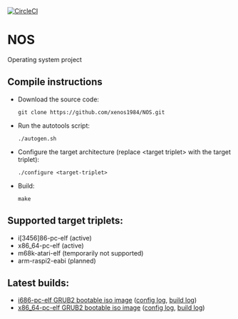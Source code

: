 [![CircleCI](https://circleci.com/gh/xenos1984/NOS.svg?style=svg)](https://circleci.com/gh/xenos1984/NOS)

# NOS
Operating system project

## Compile instructions
*	Download the source code:

		git clone https://github.com/xenos1984/NOS.git

*	Run the autotools script:

		./autogen.sh

*	Configure the target architecture (replace &lt;target triplet&gt; with the target triplet):

		./configure <target-triplet>

*	Build:

		make

## Supported target triplets:
* i[3456]86-pc-elf (active)
* x86\_64-pc-elf (active)
* m68k-atari-elf (temporarily not supported)
* arm-raspi2-eabi (planned)

## Latest builds:
* [i686-pc-elf GRUB2 bootable iso image](https://circleci.com/api/v1/project/xenos1984/NOS/latest/artifacts/0/$CIRCLE_ARTIFACTS/i686-pc-elf/NOS.iso) ([config log](https://circleci.com/api/v1/project/xenos1984/NOS/latest/artifacts/0/$CIRCLE_ARTIFACTS/i686-pc-elf/config.txt), [build log](https://circleci.com/api/v1/project/xenos1984/NOS/latest/artifacts/0/$CIRCLE_ARTIFACTS/i686-pc-elf/build.txt))
* [x86\_64-pc-elf GRUB2 bootable iso image](https://circleci.com/api/v1/project/xenos1984/NOS/latest/artifacts/0/$CIRCLE_ARTIFACTS/x86_64-pc-elf/NOS.iso) ([config log](https://circleci.com/api/v1/project/xenos1984/NOS/latest/artifacts/0/$CIRCLE_ARTIFACTS/x86_64-pc-elf/config.txt), [build log](https://circleci.com/api/v1/project/xenos1984/NOS/latest/artifacts/0/$CIRCLE_ARTIFACTS/x86_64-pc-elf/build.txt))

